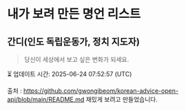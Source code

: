 # 내가 보려 만든 명언 리스트

##  간디(인도 독립운동가, 정치 지도자)
> 당신이 세상에서 보고 싶은 변화가 되세요.


⏳ 업데이트 시간: 2025-06-24 07:52:57 (UTC)

출처 : https://github.com/gwongibeom/korean-advice-open-api/blob/main/README.md
재밌게 보려고 만들었습니다.
